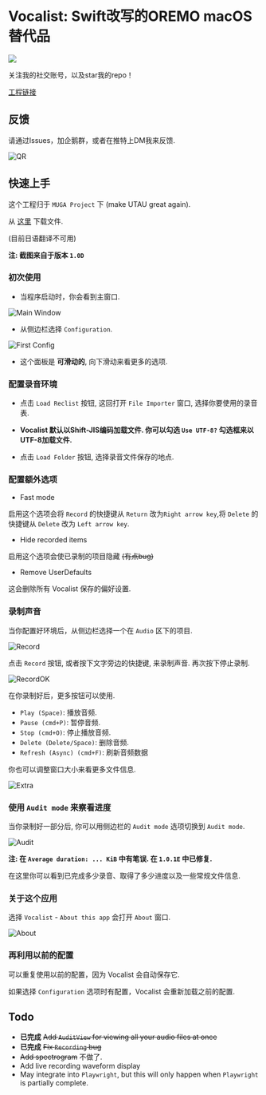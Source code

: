 # Vocalist: Swift改写的OREMO macOS替代品

![](image/dist.png)

关注我的社交账号，以及star我的repo！

[工程链接](https://github.com/ookamitai/Vocalist)

## 反馈

请通过Issues，加企鹅群，或者在推特上DM我来反馈.

![QR](image/qr.JPG)

## 快速上手

这个工程归于 `MUGA Project` 下 (make UTAU great again).  

从 [这里](https://github.com/ookamitai/Vocalist/releases/) 下载文件.

(目前日语翻译不可用)

**注: 截图来自于版本 `1.0D`**

### 初次使用

- 当程序启动时，你会看到主窗口.

![Main Window](image/first_open.png)

- 从侧边栏选择 `Configuration`.

![First Config](image/first_config.png)

- 这个面板是 **可滑动的**, 向下滑动来看更多的选项.

### 配置录音环境

- 点击 `Load Reclist` 按钮, 这回打开 `File Importer` 窗口, 选择你要使用的录音表.

- **Vocalist 默认以Shift-JIS编码加载文件. 你可以勾选 `Use UTF-8?` 勾选框来以UTF-8加载文件.**

- 点击 `Load Folder` 按钮, 选择录音文件保存的地点.

### 配置额外选项

- Fast mode

启用这个选项会将 `Record` 的快捷键从 `Return` 改为`Right arrow key`,将 `Delete` 的快捷键从 `Delete` 改为 `Left arrow key`.

- Hide recorded items

启用这个选项会使已录制的项目隐藏 ~~(有点bug)~~

- Remove UserDefaults

这会删除所有 Vocalist 保存的偏好设置.

### 录制声音

当你配置好环境后，从侧边栏选择一个在 `Audio` 区下的项目.

![Record](image/record.png)

点击 `Record` 按钮, 或者按下文字旁边的快捷键, 来录制声音. 再次按下停止录制.

![RecordOK](image/record_ok.png)

在你录制好后，更多按钮可以使用.  

- `Play (Space)`: 播放音频.
- `Pause (cmd+P)`: 暂停音频.
- `Stop (cmd+O)`: 停止播放音频.
- `Delete (Delete/Space)`: 删除音频.
- `Refresh (Async) (cmd+F)`: 刷新音频数据

你也可以调整窗口大小来看更多文件信息.

![Extra](image/extra.png)

### 使用 `Audit mode` 来察看进度

当你录制好一部分后, 你可以用侧边栏的 `Audit mode` 选项切换到 `Audit mode`.

![Audit](image/audit.png)

**注: 在 `Average duration: ... KiB` 中有笔误. 在 `1.0.1E` 中已修复.**

在这里你可以看到已完成多少录音、取得了多少进度以及一些常规文件信息.

### 关于这个应用

选择 `Vocalist` - `About this app` 会打开 `About` 窗口.

![About](image/about.png)

### 再利用以前的配置

可以重复使用以前的配置，因为 Vocalist 会自动保存它.

如果选择 `Configuration` 选项时有配置，Vocalist 会重新加载之前的配置.

## Todo
- **已完成** ~~Add `AuditView` for viewing all your audio files at once~~
- **已完成** ~~Fix `Recording` bug~~
- ~~Add spectrogram~~ 不做了.
- Add live recording waveform display
- May integrate into `Playwright`, but this will only happen when `Playwright` is partially complete.